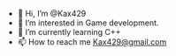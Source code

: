 - 👋 Hi, I’m @Kax429
- 👀 I’m interested in Game development. 
- 🌱 I’m currently learning C++ 
- 📫 How to reach me Kax429@gmail.com 

<!---
Kax429/Kax429 is a ✨ special ✨ repository because its `README.md` (this file) appears on your GitHub profile.
You can click the Preview link to take a look at your changes.
--->
